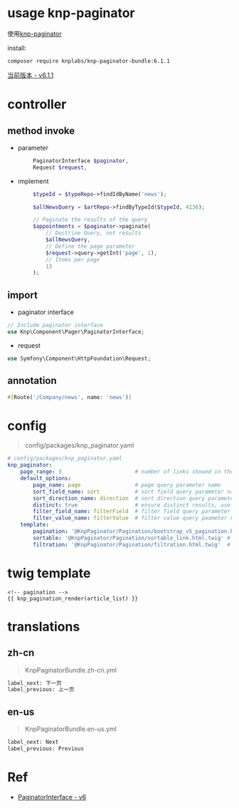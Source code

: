 usage knp-paginator
===

使用[knp-paginator](https://github.com/KnpLabs/KnpPaginatorBundle)

install:
```
composer require knplabs/knp-paginator-bundle:6.1.1
```

[当前版本 - v6.1.1](https://github.com/KnpLabs/KnpPaginatorBundle/releases/tag/v6.1.1)

# controller

## method invoke
- parameter
```php
        PaginatorInterface $paginator,
        Request $request,
```

- implement
```php
        $typeId = $typeRepo->findIdByName('news');

        $allNewsQuery = $artRepo->findByTypeId($typeId, 4136);

        // Paginate the results of the query
        $appointments = $paginator->paginate(
            // Doctrine Query, not results
            $allNewsQuery,
            // Define the page parameter
            $request->query->getInt('page', 1),
            // Items per page
            13
        );
```

## import
- paginator interface
```php
// Include paginator interface
use Knp\Component\Pager\PaginatorInterface;
```
- request
```php
use Symfony\Component\HttpFoundation\Request;
```

## annotation
```php
#[Route('/Company/news', name: 'news')]
```


# config
> config/packages/knp_paginator.yaml
```yaml
# config/packages/knp_paginator.yaml
knp_paginator:
    page_range: 3                       # number of links showed in the pagination menu (e.g: you have 10 pages, a page_range of 3, on the 5th page you'll see links to page 4, 5, 6)
    default_options:
        page_name: page                 # page query parameter name
        sort_field_name: sort           # sort field query parameter name
        sort_direction_name: direction  # sort direction query parameter name
        distinct: true                  # ensure distinct results, useful when ORM queries are using GROUP BY statements
        filter_field_name: filterField  # filter field query parameter name
        filter_value_name: filterValue  # filter value query paameter name
    template:
        pagination: '@KnpPaginator/Pagination/bootstrap_v5_pagination.html.twig'     # sliding pagination controls template
        sortable: '@KnpPaginator/Pagination/sortable_link.html.twig' # sort link template
        filtration: '@KnpPaginator/Pagination/filtration.html.twig'  # filters template
```


# twig template
```twig
<!-- pagination -->
{{ knp_pagination_render(article_list) }}
```

# translations

## zh-cn
> KnpPaginatorBundle.zh-cn.yml
```xml
label_next: 下一页
label_previous: 上一页
```

## en-us
> KnpPaginatorBundle.en-us.yml
```xml
label_next: Next
label_previous: Previous
```

# Ref
- [PaginatorInterface - v6](https://ourcodeworld.com/articles/read/802/how-to-install-the-knppaginatorbundle-to-paginate-doctrine-queries-in-symfony-4)
